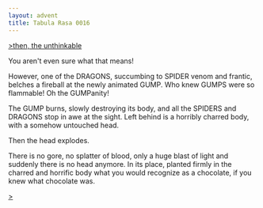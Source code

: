 ```yaml
---
layout: advent
title: Tabula Rasa 0016
---
```

[>then, the unthinkable](0015.html)

You aren't even sure what that means!

However, one of the DRAGONS, succumbing to SPIDER venom and frantic, belches a fireball at the newly animated GUMP. Who knew GUMPS were so flammable! Oh the GUMPanity!

The GUMP burns, slowly destroying its body, and all the SPIDERS and DRAGONS stop in awe at the sight. Left behind is a horribly charred body, with a somehow untouched head.

Then the head explodes.

There is no gore, no splatter of blood, only a huge blast of light and suddenly there is no head anymore. In its place, planted firmly in the charred and horrific body what you would recognize as a chocolate, if you knew what chocolate was.

[>]()